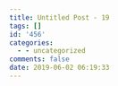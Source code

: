 ```yaml
---
title: Untitled Post - 19
tags: []
id: '456'
categories:
  - - uncategorized
comments: false
date: 2019-06-02 06:19:33
---
```

